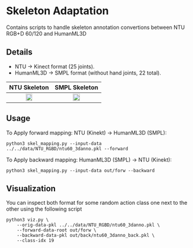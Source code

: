 # Skeleton Adaptation

Contains scripts to handle skeleton annotation convertions between NTU RGB+D 60/120 and HumanML3D

## Details
* NTU $\rightarrow$ Kinect format (25 joints).
* HumanML3D $\rightarrow$ SMPL format (without hand joints, 22 total).

<div align="center">

| NTU Skeleton | SMPL Skeleton |
|:------------:|:-------------:|
| <img src="../media/ntu_skele.svg" width="40%"> | <img src="../media/smpl_skele.svg" width="40%"> |

</div>

## Usage

To Apply forward mapping: NTU (Kinekt) $\rightarrow$ HumanML3D (SMPL):
```
python3 skel_mapping.py --input-data ../../data/NTU_RGBD/ntu60_3danno.pkl --forward
```

To Apply backward mapping: HumanML3D (SMPL) $\rightarrow$ NTU (Kinekt):
```
python3 skel_mapping.py --input-data out/forw --backward
```

## Visualization

You can inspect both format for some random action class one next to the other using the following script
```
python3 viz.py \
    --orig-data-pkl ../../data/NTU_RGBD/ntu60_3danno.pkl \
    --forward-data-root out/forw \
    --backward-data-pkl out/back/ntu60_3danno_back.pkl \
    --class-idx 19
```
